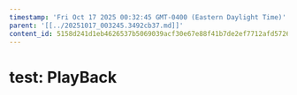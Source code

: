 ```yaml
---
timestamp: 'Fri Oct 17 2025 00:32:45 GMT-0400 (Eastern Daylight Time)'
parent: '[[../20251017_003245.3492cb37.md]]'
content_id: 5158d241d1eb4626537b5069039acf30e67e88f41b7de2ef7712afd57267037c
---
```


# test: PlayBack
